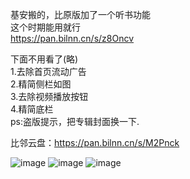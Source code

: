 基安搬的，比原版加了一个听书功能<br>
这个时期能用就行<br>
https://pan.bilnn.cn/s/z8Oncv<br>



下面不用看了(略)<br>
1.去除首页流动广告<br>
2.精简侧栏如图<br>
3.去除视频播放按钮<br>
4.精简底栏<br>
ps:盗版提示，把专辑封面换一下.<br>


比邻云盘：https://pan.bilnn.cn/s/M2Pnck<br>


![image](https://github.com/CAOTXdidiao/software/blob/main/%23/Screenshot_20220424_172203.jpg)
![image](https://github.com/CAOTXdidiao/software/blob/main/%23/IMG_20220424_172836.jpg)
![image](https://github.com/CAOTXdidiao/software/blob/main/%23/IMG_20220424_172946.jpg)
